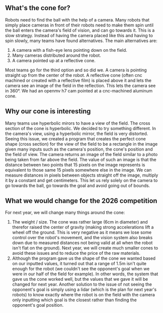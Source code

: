 ## What's the cone for?

Robots need to find the ball with the help of a camera. Many robots that simply place cameras in front of their robots need to make them spin until the ball enters the camera's field of vision, and can go towards it. This is a slow strategy. Instead of having the camera placed like this and having to spin slowly, many teams have found alternatives. The main alternatives are:
1. A camera with a fish-eye lens pointing down on the field.
2. Many cameras distributed around the robot.
3. A camera pointed up at a reflective cone.

Most teams go for the third option and so did we. A camera is pointing straight up from the center of the robot. A reflective cone (often cnc machined or created with a reflective film) is placed above it and lets the camera see an image of the field in the reflection. This lets the camera see in 360°.
We had an openmv h7 cam pointed at a cnc-machined aluminum cone.

## Why our cone is interesting
Many teams use hyperbolic mirors to have a view of the field. The cross section of the cone is hyperbolic. We decided to try something different. In the camera's view, using a hyperbolic mirror, the field is very distorted. Seeing this issue, we created a program that creates the perfect cone shape (cross section) for the view of the field to be a rectangle in the image given many inputs such as the camera's position, the cone's position and the field of view. The camera returns an image of the field similar to a photo being taken from far above the field. The value of such an image is that the distance between two points that 15 pixels on the image represents is equivalent to those same 15 pixels somewhere else in the image. We can measure distances in pixels between objects straight off the image, multiply it by a constant and get centimeters. This let us rely solely on the camera to go towards the ball, go towards the goal and avoid going out of bounds.

## What we would change for the 2026 competition
For next year, we will change many things around the cone:
1. The weight / size. The cone was rather large (6cm in diameter) and therefor raised the center of gravity (making strong accelerations lift a wheel off the ground. This is very negative as it means we lose some control over the robot's movement, and the vision system also breaks down due to measured distances not being valid at all when the robot isn't flat on the ground). Next year, we will create much smaller cones to avoid these issues and to reduce the price of the raw materials.
2. Although the program gave us the shape of the cone we wanted based on our inputted values, it turned out that a range of 1.5m isn't quite enough for the robot (we couldn't see the opponent's goal when we were in our half of the field for example). In other words, the system that gave us the cone worked well, but the values that we gave it will be changed for next year. Another solution to the issue of not seeing the opponent's goal is simply using a lidar (which is the plan for next year's robots) to know exactly where the robot is on the field with the camera only inputting which goal is the closest rather than finding the opponent's goal position.
